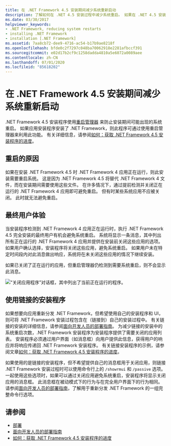 ```yaml
---
title: 在 .NET Framework 4.5 安装期间减少系统重新启动
description: 了解如何在 .NET 4.5 安装过程中减少系统重启。 如果在 .NET 4.5 安装过程中 .NET 4 应用正在使用中，则可能需要重启。
ms.date: 03/30/2017
helpviewer_keywords:
- .NET Framework, reducing system restarts
- installing .NET Framework
- installation [.NET Framework]
ms.assetid: 7aa8cb72-dee9-4716-ac54-b17b9ae8218f
ms.openlocfilehash: bfde0c2f7297c048ba70062918e2281afbccf391
ms.sourcegitcommit: e02d17b2cf9c1258dadda4810a5e6072a0089aee
ms.contentlocale: zh-CN
ms.lasthandoff: 07/01/2020
ms.locfileid: "85618202"
---
```

# <a name="reducing-system-restarts-during-net-framework-45-installations"></a>在 .NET Framework 4.5 安装期间减少系统重新启动
.NET Framework 4.5 安装程序使用[重启管理器](/windows/win32/rstmgr/about-restart-manager) 来防止安装期间可能出现的系统重启。 如果应用安装程序安装了 .NET Framework，则此程序可通过使用重启管理器来利用此功能。 有关详细信息，请参阅[如何：获取 .NET Framework 4.5 安装程序的进度](how-to-get-progress-from-the-dotnet-installer.md)。  
  
## <a name="reasons-for-a-restart"></a>重启的原因  
 如果在安装 .NET Framework 4.5 时 .NET Framework 4 应用正在运行，则此安装需要重启系统。 这是因为 .NET Framework 4.5 将替代 .NET Framework 4 文件，而在安装期间需要使用这些文件。 在许多情况下，通过提前检测并关闭正在运行的 .NET Framework 4 应用即可避免重启。 但有时某些系统应用不应被关闭。 此时就无法避免重启。  
  
## <a name="end-user-experience"></a>最终用户体验  
 当安装程序检测到 .NET Framework 4 应用正在运行时，执行 .NET Framework 4.5 完全安装的最终用户有机会避免系统重启。 系统将显示一条消息，其中列出所有正在运行的 .NET Framework 4 应用并提供在安装前关闭这些应用的选项。 如果用户确认选择，安装程序将关闭这些应用，避免系统重启。 如果用户未在特定时间段内对此消息做出响应，系统将在未关闭这些应用的情况下继续安装。  
  
 如果已关闭了正在运行的应用，但重启管理器仍检测到需要系统重启，则不会显示此消息。  
  
 ![“关闭应用程序”对话框，其中列出了当前正在运行的程序。](./media/reducing-system-restarts/close-application-dialog.png)  
  
## <a name="using-a-chained-installer"></a>使用链接的安装程序  
 如果想要向应用重新分发 .NET Framework，但希望使用自己的安装程序和 UI，则可将 .NET Framework 安装过程包含在（链接到）自己的安装过程中。 有关链接的安装的详细信息，请参阅[面向开发人员的部署指南](deployment-guide-for-developers.md)。 为减少链接的安装中的系统重启次数，.NET Framework 安装程序为安装程序提供了需要关闭的应用列表。 安装程序必须通过用户界面（如消息框）向用户提供此信息，获得用户的响应并将响应传递回 .NET Framework 安装程序。 有关链接安装程序的示例，请参阅文章[如何：获取 .NET Framework 4.5 安装程序的进度](how-to-get-progress-from-the-dotnet-installer.md)。  
  
 如果使用的是链接的安装程序，但不希望提供自己的消息框用于关闭应用，则链接 .NET Framework 安装过程时可以使用命令行上的 `/showrmui` 和 `/passive` 选项。 一起使用这些选项时，如果可以通过关闭应用避免系统重启，安装程序将显示关闭应用的消息框。 此消息框在被动模式下的行为与在完全用户界面下的行为相同。 请参阅[面向开发人员的部署指南](deployment-guide-for-developers.md)，了解用于重新分发 .NET Framework 的一组完整命令行选项。  
  
## <a name="see-also"></a>请参阅

- [部署](index.md)
- [面向开发人员的部署指南](deployment-guide-for-developers.md)
- [如何：获取 .NET Framework 4.5 安装程序的进度](how-to-get-progress-from-the-dotnet-installer.md)
